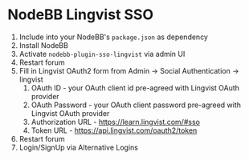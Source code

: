 # NodeBB Lingvist SSO

1. Include into your NodeBB's `package.json` as dependency
1. Install NodeBB
1. Activate `nodebb-plugin-sso-lingvist` via admin UI
1. Restart forum
1. Fill in Lingvist OAuth2 form from Admin -> Social Authentication -> lingvist
    1. OAuth ID - your OAuth client id pre-agreed with Lingvist OAuth provider
    1. OAuth Password - your OAuth client password pre-agreed with Lingvist OAuth provider
    1. Authorization URL - https://learn.lingvist.com/#sso
    1. Token URL - https://api.lingvist.com/oauth2/token
1. Restart forum
1. Login/SignUp via Alternative Logins
